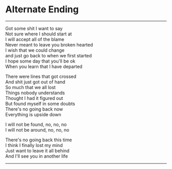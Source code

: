 # Alternate Ending

---

Got some shit I want to say  
Not sure where I should start at  
I will accept all of the blame  
Never meant to leave you broken hearted  
I wish that we could change  
and just go back to when we first started  
I hope some day that you'll be ok  
When you learn that I have departed

There were lines that got crossed  
And shit just got out of hand  
So much that we all lost  
Things nobody understands  
Thought I had it figured out  
But found myself in some doubts  
There's no going back now  
Everything is upside down

I will not be found, no, no, no  
I will not be around, no, no, no

There's no going back this time  
I think I finally lost my mind  
Just want to leave it all behind  
And I'll see you in another life

---